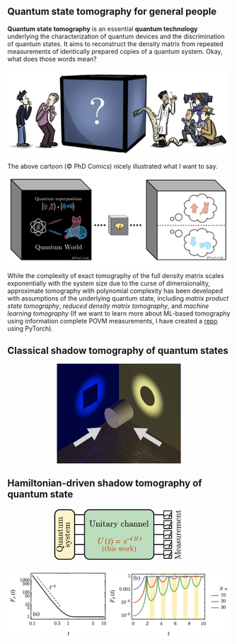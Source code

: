 ## Quantum state tomography for general people
**Quantum state tomography** is an essential **quantum technology** underlying the characterization of quantum devices and the discrimination of quantum states. It aims to reconstruct the density matrix from repeated measurements of identically prepared copies of a quantum system. Okay, what does those words mean?
<p align="center">
  <img src="img/fig_tomography.png" width="500">
</p>
The above cartoon (&copy PhD Comics) nicely illustrated what I want to say.

<p align="center">
  <img src="img/cat_state.png" width="600">
</p>

While the complexity of exact tomography of the full density matrix scales exponentially with the system size due to the curse of dimensionality, approximate tomography with polynomial complexity has been developed with assumptions of the underlying quantum state, including _matrix product state tomography_, _reduced density matrix tomography_, and _machine learning tomography_ (If we want to learn more about ML-based tomography using information complete POVM measurements, I have created a [repo](https://github.com/hongyehu/Machine_Learning_Quantum_State_Tomography) using PyTorch).

## Classical shadow tomography of quantum states
<p align="center">
  <img src="img/fig_projection.png" width="280">
</p>

## Hamiltonian-driven shadow tomography of quantum state
<p align="center">
  <img src="img/fig_protocol.png" width="300">
</p>

<p align="center">
  <img src="img/fig_variance.png" width="650">
</p>

